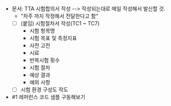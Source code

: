 - 문서: TTA 시험합의서 작성 --> 작성되는대로 메일 작성해서 발신할 것.
	- "차주 까지 작정해서 전달한다고 함"
	- [ ] (붙임) 시험절차서 작성(TC1 ~ TC7)
		- 시험 항목명
		- 시험 목표 및 측정지표
		- 사전 고전
		- 시료
		- 반복시험 횟수
		- 시험 절차
		- 예상 결과
		- 예외 사항
	- [ ] 시험 환경 구성도 작도
- #1 레퍼런스 코드 샘플 구동해보기